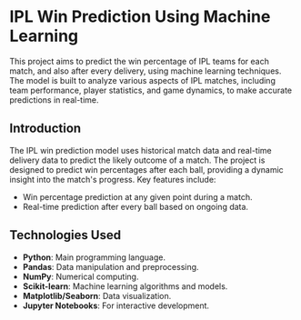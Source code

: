 # IPL Win Prediction Using Machine Learning

This project aims to predict the win percentage of IPL teams for each match, and also after every delivery, using machine learning techniques. The model is built to analyze various aspects of IPL matches, including team performance, player statistics, and game dynamics, to make accurate predictions in real-time.

## Introduction
The IPL win prediction model uses historical match data and real-time delivery data to predict the likely outcome of a match. The project is designed to predict win percentages after each ball, providing a dynamic insight into the match's progress. Key features include:
- Win percentage prediction at any given point during a match.
- Real-time prediction after every ball based on ongoing data.

## Technologies Used
- **Python**: Main programming language.
- **Pandas**: Data manipulation and preprocessing.
- **NumPy**: Numerical computing.
- **Scikit-learn**: Machine learning algorithms and models.
- **Matplotlib/Seaborn**: Data visualization.
- **Jupyter Notebooks**: For interactive development.

